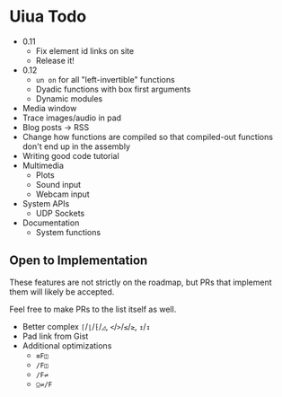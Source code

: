 # Uiua Todo

- 0.11
  - Fix element id links on site
  - Release it!
- 0.12
  - `un on` for all "left-invertible" functions
  - Dyadic functions with box first arguments
  - Dynamic modules
- Media window
- Trace images/audio in pad
- Blog posts -> RSS
- Change how functions are compiled so that compiled-out functions don't end up in the assembly
- Writing good code tutorial
- Multimedia
  - Plots
  - Sound input
  - Webcam input
- System APIs
  - UDP Sockets
- Documentation
  - System functions

## Open to Implementation

These features are not strictly on the roadmap, but PRs that implement them will likely be accepted.

Feel free to make PRs to the list itself as well.

- Better complex `⌈`/`⌊`/`⁅`/`◿`, `<`/`>`/`≤`/`≥`, `↥`/`↧`
- Pad link from Gist
- Additional optimizations
  - `≡F◫`
  - `/F◫`
  - `/F⇌`
  - `⍜⇌/F`
